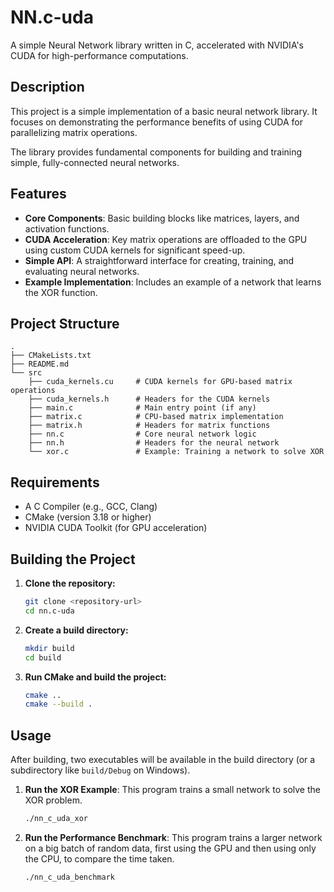 # NN.c-uda

A simple Neural Network library written in C, accelerated with NVIDIA's CUDA for high-performance computations.

## Description

This project is a simple implementation of a basic neural network library. It focuses on demonstrating the performance benefits of using CUDA for parallelizing matrix operations.

The library provides fundamental components for building and training simple, fully-connected neural networks.

## Features

-   **Core Components**: Basic building blocks like matrices, layers, and activation functions.
-   **CUDA Acceleration**: Key matrix operations are offloaded to the GPU using custom CUDA kernels for significant speed-up.
-   **Simple API**: A straightforward interface for creating, training, and evaluating neural networks.
-   **Example Implementation**: Includes an example of a network that learns the XOR function.

## Project Structure

```
.
├── CMakeLists.txt
├── README.md
└── src
    ├── cuda_kernels.cu     # CUDA kernels for GPU-based matrix operations
    ├── cuda_kernels.h      # Headers for the CUDA kernels
    ├── main.c              # Main entry point (if any)
    ├── matrix.c            # CPU-based matrix implementation
    ├── matrix.h            # Headers for matrix functions
    ├── nn.c                # Core neural network logic
    ├── nn.h                # Headers for the neural network
    └── xor.c               # Example: Training a network to solve XOR
```

## Requirements

-   A C Compiler (e.g., GCC, Clang)
-   CMake (version 3.18 or higher)
-   NVIDIA CUDA Toolkit (for GPU acceleration)

## Building the Project

1.  **Clone the repository:**
    ```bash
    git clone <repository-url>
    cd nn.c-uda
    ```

2.  **Create a build directory:**
    ```bash
    mkdir build
    cd build
    ```

3.  **Run CMake and build the project:**
    ```bash
    cmake ..
    cmake --build .
    ```

## Usage

After building, two executables will be available in the build directory (or a subdirectory like `build/Debug` on Windows).

1.  **Run the XOR Example**:
    This program trains a small network to solve the XOR problem.
    ```bash
    ./nn_c_uda_xor
    ```

2.  **Run the Performance Benchmark**:
    This program trains a larger network on a big batch of random data, first using the GPU and then using only the CPU, to compare the time taken.
    ```bash
    ./nn_c_uda_benchmark
